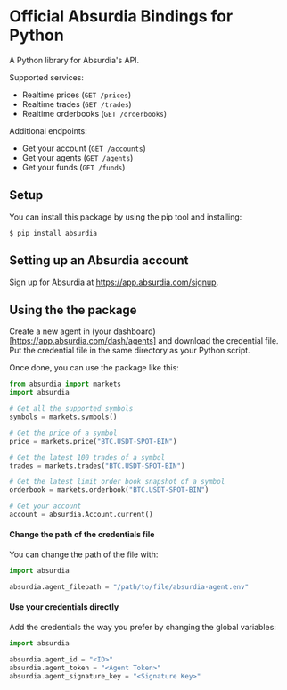 # Official Absurdia Bindings for Python

A Python library for Absurdia's API.

Supported services:
- Realtime prices (`GET /prices`)
- Realtime trades (`GET /trades`)
- Realtime orderbooks (`GET /orderbooks`)

Additional endpoints:
- Get your account (`GET /accounts`)
- Get your agents (`GET /agents`)
- Get your funds (`GET /funds`)

## Setup

You can install this package by using the pip tool and installing:

    $ pip install absurdia


## Setting up an Absurdia account

Sign up for Absurdia at https://app.absurdia.com/signup.

## Using the the package

Create a new agent in (your dashboard)[https://app.absurdia.com/dash/agents] and 
download the credential file. Put the credential file in the same directory as your Python script.

Once done, you can use the package like this:

```python
from absurdia import markets
import absurdia

# Get all the supported symbols
symbols = markets.symbols()

# Get the price of a symbol
price = markets.price("BTC.USDT-SPOT-BIN")

# Get the latest 100 trades of a symbol
trades = markets.trades("BTC.USDT-SPOT-BIN")

# Get the latest limit order book snapshot of a symbol
orderbook = markets.orderbook("BTC.USDT-SPOT-BIN")

# Get your account
account = absurdia.Account.current()
```

#### Change the path of the credentials file

You can change the path of the file with:

```python
import absurdia

absurdia.agent_filepath = "/path/to/file/absurdia-agent.env"
```

#### Use your credentials directly

Add the credentials the way you prefer by changing the global variables:

```python
import absurdia

absurdia.agent_id = "<ID>"
absurdia.agent_token = "<Agent Token>"
absurdia.agent_signature_key = "<Signature Key>"
```
